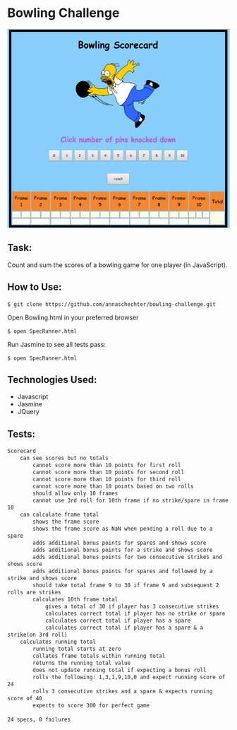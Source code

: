 
Bowling Challenge
=================

![alt text](https://github.com/ajitsy/bowling-challenge/blob/master/images/screenshot.png)

Task:
-------
Count and sum the scores of a bowling game for one player (in JavaScript).

How to Use:
-------

```
$ git clone https://github.com/annaschechter/bowling-challenge.git
```

Open Bowling.html in your preferred browser

```
$ open SpecRunner.html
```

Run Jasmine to see all tests pass:

```
$ open SpecRunner.html
```

Technologies Used:
-------
* Javascript
* Jasmine
* JQuery

Tests:
-------

```
Scorecard
    can see scores but no totals
        cannot score more than 10 points for first roll
        cannot score more than 10 points for second roll
        cannot score more than 10 points for third roll
        cannot score more than 10 points based on two rolls
        should allow only 10 frames
        cannot use 3rd roll for 10th frame if no strike/spare in frame 10
    can calculate frame total
        shows the frame score
        shows the frame score as NaN when pending a roll due to a spare
        adds additional bonus points for spares and shows score
        adds additional bonus points for a strike and shows score
        adds additional bonus points for two consecutive strikes and shows score
        adds additional bonus points for spares and followed by a strike and shows score
        should take total frame 9 to 30 if frame 9 and subsequent 2 rolls are strikes
        calculates 10th frame total
            gives a total of 30 if player has 3 consecutive strikes
            calculates correct total if player has no strike or spare
            calculates correct total if player has a spare
            calculates correct total if player has a spare & a strike(on 3rd roll)
    calculates running total
        running total starts at zero
        collates frame totals within running total
        returns the running total value
        does not update running total if expecting a bonus roll
        rolls the following: 1,3,1,9,10,0 and expect running score of 24
        rolls 3 consecutive strikes and a spare & expects running score of 40
        expects to score 300 for perfect game

24 specs, 0 failures
```
